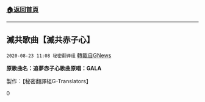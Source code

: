 ###  [:house:返回首頁](https://github.com/ourhimalayas/txt)
---

## 滅共歌曲【滅共赤子心】
`2020-08-23 11:08 秘密翻译组` [轉載自GNews](https://gnews.org/zh-hant/313555/)

**原歌曲名：追夢赤子心歌曲原唱：GALA**



製作：【秘密翻譯組G-Translators】

0
